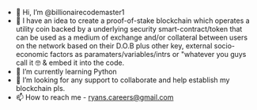 - 👋 Hi, I’m @billionairecodemaster1
- 👀 I have an idea to create a proof-of-stake blockchain which operates a utility coin backed by a underlying security smart-contract/token that can be used as a medium of exchange and/or collateral between users on the network based on their D.O.B plus other key, external socio-economic factors as paramaters/variables/intrs or "whatever you guys call it 🤓 & embed it into the code.
- 🌱 I’m currently learning Python
- 💞️ I’m looking for any support to collaborate and help establish my blockchain pls.
- 📫 How to reach me - ryans.careers@gmail.com

<!---
billionairecodemaster1/billionairecodemaster1 is a ✨ special ✨ repository because its `README.md` (this file) appears on your GitHub profile.
You can click the Preview link to take a look at your changes.
--->
